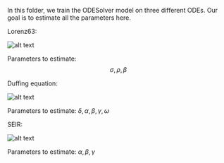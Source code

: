 In this folder, we train the ODESolver model on three different ODEs. Our goal is to estimate all the parameters here.

Lorenz63:

![alt text](https://wikimedia.org/api/rest_v1/media/math/render/svg/7928004d58943529a7be774575a62ca436a82a7f)

Parameters to estimate: $$\sigma, \rho, \beta$$

Duffing equation:

![alt text](https://wikimedia.org/api/rest_v1/media/math/render/svg/4881d84893e137772068573bb1218fc1e2b295cd)

Parameters to estimate: $\delta, \alpha, \beta, \gamma, \omega$

SEIR:

![alt text](https://miro.medium.com/max/1056/1*dXCHv_pSYiMG90efXiFNPQ.png)

Parameters to estimate: $\alpha, \beta, \gamma$